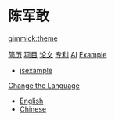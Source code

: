 <!--
  -- Name of your wiki
  -- Do NOT remove the leading `#` character.
  -->

# 陈军敢

<!--
  -- Default theme
  -- (Read: http://dynalon.github.io/mdwiki/#!customizing.md#Theme_chooser)
  -->

[gimmick:theme](spacelab)


<!--
  -- Navigation
  -- (Read: http://dynalon.github.io/mdwiki/#!quickstart.md#Adding_a_navigation)
  -->
 
 
 
[简历](pages/CV.md)
[项目](pages/Projects.md)
[论文](pages/Publications.md)
[专利](pages/Pantents.md)
[AI](pages/ai.md)
[Example]()

  * [jsexample](pages/jsexamples.md)
  


<!--
  -- Change the Language
  -- Could be useful when there's more than one language wiki.
  -->


[Change the Language]()

  * [English](/en/)
  * [Chinese](/cn/)
  
<!--
  -- Let the user choose a theme
  -- (Read: http://dynalon.github.io/mdwiki/#!quickstart.md#Adding_a_navigation)
  -->

<!--
[gimmick:themechooser](Choose theme)
-->
